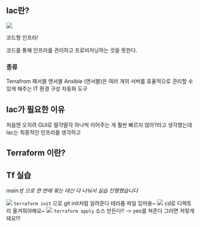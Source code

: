 ## Iac란?
![](https://velog.velcdn.com/images/jm1225/post/033f55f8-7ec7-40b2-91ca-9e6267f1ffdb/image.png)

코드형 인프라! 

코드를 통해 인프라를 관리하고 프로비저닝하는 것을 뜻한다.

### 종류
Terrafrom
패서블
앤서블 Ansible (앤서블)은 여러 개의 서버를 효율적으로 관리할 수 있게 해주는 IT 환경 구성 자동화 도구




## Iac가 필요한 이유
처음엔 오히려 GUI로 딸각딸각 하나씩 이어주는 게 훨씬 빠르지 않아?라고 생각했는데 Iac는 최종적인 인프라를 생각하고 


## Terraform 이란?

## Tf 실습
*main.tf 으로 한 번에 묶는 대신 다 나눠서 실습 진행했습니다*

![](https://cdn.discordapp.com/attachments/954177766604030013/1153591606167994450/2023-09-19_16.21.04.png)
`terraform init` 으로 git init처럼 알려준다 테라폼 파일 있어용~
![](https://cdn.discordapp.com/attachments/954177766604030013/1153635043202322503/2023-09-19_19.13.39.png)
cd로 디렉토리 옮겨줘야해요~
![](https://cdn.discordapp.com/attachments/954177766604030013/1153636252277555220/2023-09-19_19.18.29.png)
`terraform apply` 소스 만든다!! -> yes를 쳐준다
그러면 저렇게 돼요!!!